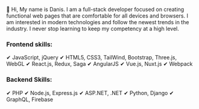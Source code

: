 👋 Hi, My name is Danis. I am a full-stack developer focused on creating functional web pages that are comfortable for all devices and browsers. I am interested in modern technologies and follow the newest trends in the industry. I never stop learning to keep my competency at a high level.

### Frontend skills:
✔ JavaScript, jQuery
✔ HTML5, CSS3, TailWind, Bootstrap, Three.js, WebGL
✔ React.js, Redux, Saga
✔ AngularJS
✔ Vue.js, Nuxt.js
✔ Webpack

### Backend Skills:
✔ PHP
✔ Node.js, Express.js
✔ ASP.NET, .NET
✔ Python, Django
✔ GraphQL, Firebase
